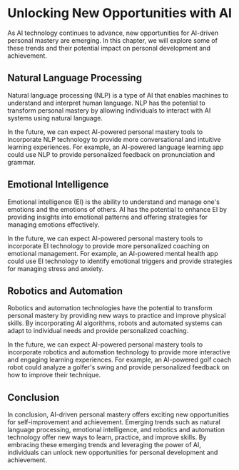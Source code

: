Unlocking New Opportunities with AI
==============================================================================================================

As AI technology continues to advance, new opportunities for AI-driven personal mastery are emerging. In this chapter, we will explore some of these trends and their potential impact on personal development and achievement.

Natural Language Processing
---------------------------

Natural language processing (NLP) is a type of AI that enables machines to understand and interpret human language. NLP has the potential to transform personal mastery by allowing individuals to interact with AI systems using natural language.

In the future, we can expect AI-powered personal mastery tools to incorporate NLP technology to provide more conversational and intuitive learning experiences. For example, an AI-powered language learning app could use NLP to provide personalized feedback on pronunciation and grammar.

Emotional Intelligence
----------------------

Emotional intelligence (EI) is the ability to understand and manage one's emotions and the emotions of others. AI has the potential to enhance EI by providing insights into emotional patterns and offering strategies for managing emotions effectively.

In the future, we can expect AI-powered personal mastery tools to incorporate EI technology to provide more personalized coaching on emotional management. For example, an AI-powered mental health app could use EI technology to identify emotional triggers and provide strategies for managing stress and anxiety.

Robotics and Automation
-----------------------

Robotics and automation technologies have the potential to transform personal mastery by providing new ways to practice and improve physical skills. By incorporating AI algorithms, robots and automated systems can adapt to individual needs and provide personalized coaching.

In the future, we can expect AI-powered personal mastery tools to incorporate robotics and automation technology to provide more interactive and engaging learning experiences. For example, an AI-powered golf coach robot could analyze a golfer's swing and provide personalized feedback on how to improve their technique.

Conclusion
----------

In conclusion, AI-driven personal mastery offers exciting new opportunities for self-improvement and achievement. Emerging trends such as natural language processing, emotional intelligence, and robotics and automation technology offer new ways to learn, practice, and improve skills. By embracing these emerging trends and leveraging the power of AI, individuals can unlock new opportunities for personal development and achievement.
